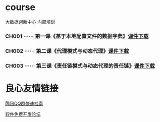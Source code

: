 # course
大数据创新中心·内部培训

### CH001 ······ 第一课《基于本地配置文件的数据字典》[课件下载](https://gitee.com/xinxifazhan/resources/raw/master/courseware/CES-%E5%A4%A7%E6%95%B0%E6%8D%AE%E5%88%9B%E6%96%B0%E4%B8%AD%E5%BF%83-%E5%86%85%E9%83%A8%E5%9F%B9%E8%AE%AD-%E9%99%88-001.pptx)
### CH002 ······ 第二课《代理模式与动态代理》[课件下载](https://gitee.com/xinxifazhan/resources/raw/master/courseware/CES-%E5%A4%A7%E6%95%B0%E6%8D%AE%E5%88%9B%E6%96%B0%E4%B8%AD%E5%BF%83-%E5%86%85%E9%83%A8%E5%9F%B9%E8%AE%AD-%E9%99%88-002.pptx)
### CH003 ······ 第三课《责任链模式与动态代理的责任链》[课件下载](https://gitee.com/xinxifazhan/resources/raw/master/courseware/CES-%E5%A4%A7%E6%95%B0%E6%8D%AE%E5%88%9B%E6%96%B0%E4%B8%AD%E5%BF%83-%E5%86%85%E9%83%A8%E5%9F%B9%E8%AE%AD-%E9%99%88-003.pptx)

 # 良心友情链接

[腾讯QQ群快速检索](http://u.720life.cn/s/8cf73f7c)

[软件免费开发论坛](http://u.720life.cn/s/bbb01dc0)